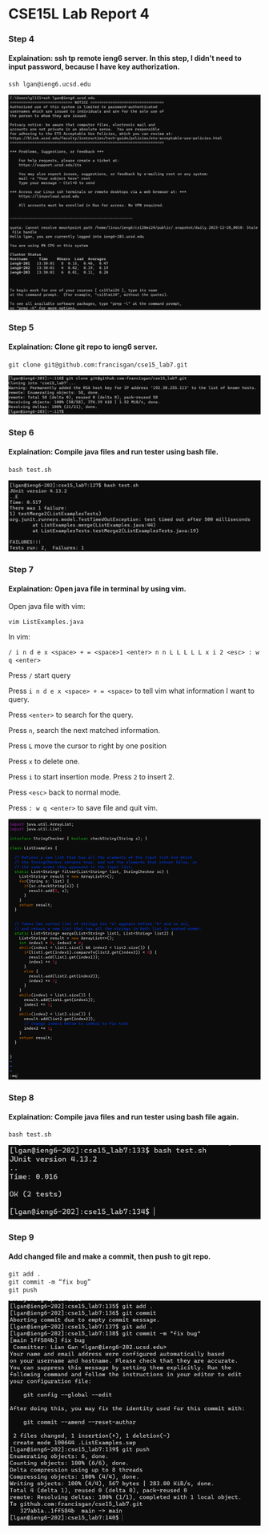 
# CSE15L Lab Report 4

### Step 4

#### Explaination: ssh tp remote ieng6  server. In this step, I didn't need to input password, because I have key authorization.
```
ssh lgan@ieng6.ucsd.edu
```
![plot](https://github.com/francisgan/cse15l-lab-reports/blob/main/report4/image6.png?raw=true)
### Step 5

#### Explaination: Clone git repo to ieng6 server.
```
git clone git@github.com:francisgan/cse15_lab7.git
```
![plot](https://github.com/francisgan/cse15l-lab-reports/blob/main/report4/image4.png?raw=true)
### Step 6
#### Explaination: Compile java files and run tester using bash file.
```
bash test.sh
```
![plot](https://github.com/francisgan/cse15l-lab-reports/blob/main/report4/image1.png?raw=true)
### Step 7
#### Explaination: Open java file in terminal by using vim.
Open java file with vim:
```
vim ListExamples.java
```

In vim:
```
/ i n d e x <space> + = <space>1 <enter> n n L L L L L x i 2 <esc> : w q <enter>
```
Press `/` start query

Press `i n d e x <space> + = <space>` to tell vim what information I want to query. 

Press `<enter>` to search for the query.

Press `n`, search the next matched information.

Press `L` move the cursor to right by one position

Press `x` to delete one.

Press `i` to start insertion mode. Press `2` to insert 2.

Press `<esc>` back to normal mode.

Press `: w q <enter>` to save file and quit vim.


![plot](https://github.com/francisgan/cse15l-lab-reports/blob/main/report4/image5.png?raw=true)
### Step 8
#### Explaination: Compile java files and run tester using bash file again.
```
bash test.sh
```
![plot](https://github.com/francisgan/cse15l-lab-reports/blob/main/report4/image3.png?raw=true)
### Step 9
#### Add changed file and make a commit, then push to git repo.
```
git add .
git commit -m “fix bug”
git push
```
![plot](https://github.com/francisgan/cse15l-lab-reports/blob/main/report4/image2.png?raw=true)
